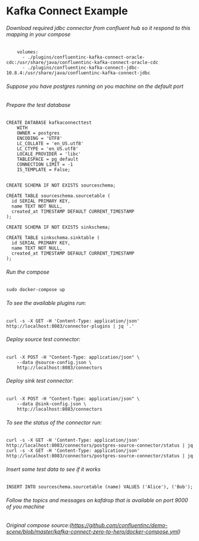 # Kafka Connect Example

###### Download required jdbc connector from confluent hub so it respond to this mapping in your compose
```
    volumes:
      - ./plugins/confluentinc-kafka-connect-oracle-cdc:/usr/share/java/confluentinc-kafka-connect-oracle-cdc
      - ./plugins/confluentinc-kafka-connect-jdbc-10.8.4:/usr/share/java/confluentinc-kafka-connect-jdbc

```

###### Suppose you have postgres running on you machine on the default port




###### Prepare the test database

```
CREATE DATABASE kafkaconnecttest
    WITH
    OWNER = postgres
    ENCODING = 'UTF8'
    LC_COLLATE = 'en_US.utf8'
    LC_CTYPE = 'en_US.utf8'
    LOCALE_PROVIDER = 'libc'
    TABLESPACE = pg_default
    CONNECTION LIMIT = -1
    IS_TEMPLATE = False;
	
```
```
CREATE SCHEMA IF NOT EXISTS sourceschema;
```
```
CREATE TABLE sourceschema.sourcetable (
  id SERIAL PRIMARY KEY,
  name TEXT NOT NULL,
  created_at TIMESTAMP DEFAULT CURRENT_TIMESTAMP
);
```
```
CREATE SCHEMA IF NOT EXISTS sinkschema;
```
```
CREATE TABLE sinkschema.sinktable (
  id SERIAL PRIMARY KEY,
  name TEXT NOT NULL,
  created_at TIMESTAMP DEFAULT CURRENT_TIMESTAMP
);

```

###### Run the compose 
```
sudo docker-compose up
```

###### To see the available plugins run:
```
curl -s -X GET -H 'Content-Type: application/json' http://localhost:8083/connector-plugins | jq '.'
```
###### Deploy source test connector:

```
curl -X POST -H "Content-Type: application/json" \
    --data @source-config.json \
    http://localhost:8083/connectors

```
###### Deploy sink test connector:

```
curl -X POST -H "Content-Type: application/json" \
    --data @sink-config.json \
    http://localhost:8083/connectors
```
###### To see the status of the connector run:

```
curl -s -X GET -H 'Content-Type: application/json' http://localhost:8083/connectors/postgres-source-connector/status | jq
curl -s -X GET -H 'Content-Type: application/json' http://localhost:8083/connectors/postgres-source-connector/status | jq

```

###### Insert some test data to see if it works
```
INSERT INTO sourceschema.sourcetable (name) VALUES ('Alice'), ('Bob');
```

###### Follow the topics and messages on kafdrop that is available on port 9000 of you machine


###### Original compose source:(https://github.com/confluentinc/demo-scene/blob/master/kafka-connect-zero-to-hero/docker-compose.yml)


